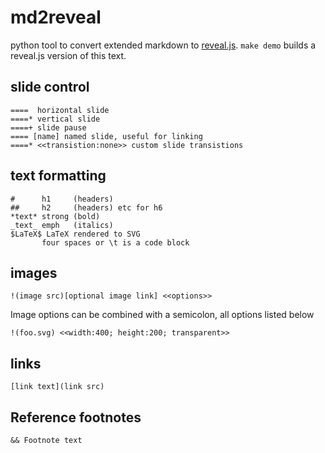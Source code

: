# md2reveal
python tool to convert extended markdown to [reveal.js](https://github.com/hakimel/reveal.js). `make demo` builds a reveal.js version of this text.

## slide control
	====  horizontal slide
	====* vertical slide
	====+ slide pause
	==== [name] named slide, useful for linking
    ====* <<transistion:none>> custom slide transistions

## text formatting
    #      h1     (headers) 
    ##     h2     (headers) etc for h6
	*text* strong (bold)
	_text_ emph   (italics)
	$LaTeX$ LaTeX rendered to SVG
	       four spaces or \t is a code block

## images
	!(image src)[optional image link] <<options>>
    
Image options can be combined with a semicolon, all options listed below

	!(foo.svg) <<width:400; height:200; transparent>>


## links
	[link text](link src)

## Reference footnotes
	&& Footnote text
	
